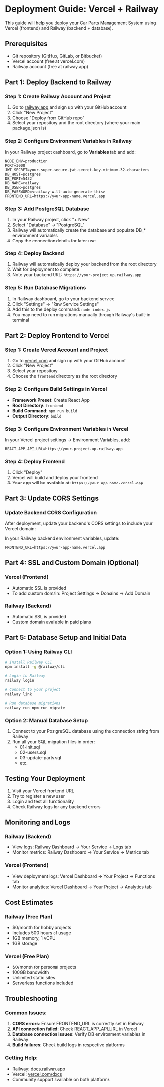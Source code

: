 # Deployment Guide: Vercel + Railway

This guide will help you deploy your Car Parts Management System using Vercel (frontend) and Railway (backend + database).

## Prerequisites
- Git repository (GitHub, GitLab, or Bitbucket)
- Vercel account (free at vercel.com)
- Railway account (free at railway.app)

## Part 1: Deploy Backend to Railway

### Step 1: Create Railway Account and Project
1. Go to [railway.app](https://railway.app) and sign up with your GitHub account
2. Click "New Project"
3. Choose "Deploy from GitHub repo"
4. Select your repository and the root directory (where your main package.json is)

### Step 2: Configure Environment Variables in Railway
In your Railway project dashboard, go to **Variables** tab and add:

```env
NODE_ENV=production
PORT=3000
JWT_SECRET=your-super-secure-jwt-secret-key-minimum-32-characters
DB_HOST=postgres
DB_PORT=5432
DB_NAME=railway
DB_USER=postgres
DB_PASSWORD=<railway-will-auto-generate-this>
FRONTEND_URL=https://your-app-name.vercel.app
```

### Step 3: Add PostgreSQL Database
1. In your Railway project, click "+ New"
2. Select "Database" → "PostgreSQL"
3. Railway will automatically create the database and populate DB_* environment variables
4. Copy the connection details for later use

### Step 4: Deploy Backend
1. Railway will automatically deploy your backend from the root directory
2. Wait for deployment to complete
3. Note your backend URL: `https://your-project.up.railway.app`

### Step 5: Run Database Migrations
1. In Railway dashboard, go to your backend service
2. Click "Settings" → "Raw Service Settings"
3. Add this to the deploy command: `node index.js`
4. You may need to run migrations manually through Railway's built-in terminal

## Part 2: Deploy Frontend to Vercel

### Step 1: Create Vercel Account and Project
1. Go to [vercel.com](https://vercel.com) and sign up with your GitHub account
2. Click "New Project"
3. Select your repository
4. Choose the `frontend` directory as the root directory

### Step 2: Configure Build Settings in Vercel
- **Framework Preset**: Create React App
- **Root Directory**: `frontend`
- **Build Command**: `npm run build`
- **Output Directory**: `build`

### Step 3: Configure Environment Variables in Vercel
In your Vercel project settings → Environment Variables, add:

```env
REACT_APP_API_URL=https://your-project.up.railway.app
```

### Step 4: Deploy Frontend
1. Click "Deploy"
2. Vercel will build and deploy your frontend
3. Your app will be available at: `https://your-app-name.vercel.app`

## Part 3: Update CORS Settings

### Update Backend CORS Configuration
After deployment, update your backend's CORS settings to include your Vercel domain:

In your Railway backend environment variables, update:
```env
FRONTEND_URL=https://your-app-name.vercel.app
```

## Part 4: SSL and Custom Domain (Optional)

### Vercel (Frontend)
- Automatic SSL is provided
- To add custom domain: Project Settings → Domains → Add Domain

### Railway (Backend)  
- Automatic SSL is provided
- Custom domain available in paid plans

## Part 5: Database Setup and Initial Data

### Option 1: Using Railway CLI
```bash
# Install Railway CLI
npm install -g @railway/cli

# Login to Railway
railway login

# Connect to your project
railway link

# Run database migrations
railway run npm run migrate
```

### Option 2: Manual Database Setup
1. Connect to your PostgreSQL database using the connection string from Railway
2. Run all your SQL migration files in order:
   - 01-init.sql
   - 02-users.sql
   - 03-update-parts.sql
   - etc.

## Testing Your Deployment

1. Visit your Vercel frontend URL
2. Try to register a new user
3. Login and test all functionality
4. Check Railway logs for any backend errors

## Monitoring and Logs

### Railway (Backend)
- View logs: Railway Dashboard → Your Service → Logs tab
- Monitor metrics: Railway Dashboard → Your Service → Metrics tab

### Vercel (Frontend)
- View deployment logs: Vercel Dashboard → Your Project → Functions tab
- Monitor analytics: Vercel Dashboard → Your Project → Analytics tab

## Cost Estimates

### Railway (Free Plan)
- $0/month for hobby projects
- Includes 500 hours of usage
- 1GB memory, 1 vCPU
- 1GB storage

### Vercel (Free Plan)
- $0/month for personal projects
- 100GB bandwidth
- Unlimited static sites
- Serverless functions included

## Troubleshooting

### Common Issues:
1. **CORS errors**: Ensure FRONTEND_URL is correctly set in Railway
2. **API connection failed**: Check REACT_APP_API_URL in Vercel
3. **Database connection issues**: Verify DB environment variables in Railway
4. **Build failures**: Check build logs in respective platforms

### Getting Help:
- Railway: [docs.railway.app](https://docs.railway.app)
- Vercel: [vercel.com/docs](https://vercel.com/docs)
- Community support available on both platforms
